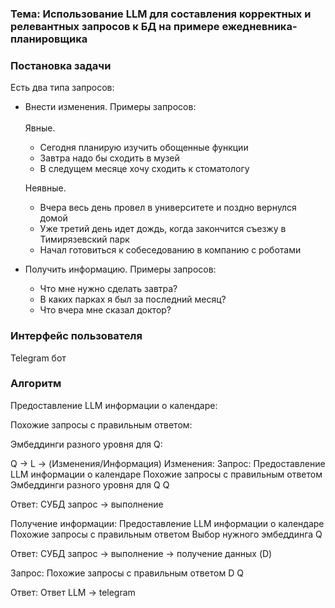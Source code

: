 ### <b>Тема:</b> Использование LLM для составления корректных и релевантных запросов к БД на примере ежедневника-планировщика

### Постановка задачи
Есть два типа запросов:
* Внести изменения. Примеры запросов: <br><br>
   Явные.
  - Сегодня планирую изучить обощенные функции
  - Завтра надо бы сходить в музей
  - В следущем месяце хочу сходить к стоматологу <br>
  
  Неявные.
  + Вчера весь день провел в университете и поздно вернулся домой
  + Уже третий день идет дождь, когда закончится съезжу в Тимирязевский парк
  + Начал готовиться к собеседованию в компанию с роботами
* Получить информацию. Примеры запросов:
  - Что мне нужно сделать завтра?
  - В каких парках я был за последний месяц?
  - Что вчера мне сказал доктор?

### Интерфейс пользователя
Telegram бот

### Алгоритм

Предоставление LLM информации о календаре:

Похожие запросы с правильным ответом:

Эмбеддинги разного уровня для Q:


Q -> L -> (Изменения/Информация)
Изменения:
Запрос:
Предоставление LLM информации о календаре
Похожие запросы с правильным ответом
Эмбеддинги разного уровня для Q
Q

Ответ: 
СУБД запрос -> выполнение

Получение информации:
Предоставление LLM информации о календаре
Похожие запросы с правильным ответом
Выбор нужного эмбеддинга
Q

Ответ:
СУБД запрос -> выполнение -> получение данных (D)

Запрос:
Похожие запросы с правильным ответом
D
Q

Ответ:
Ответ LLM -> telegram






